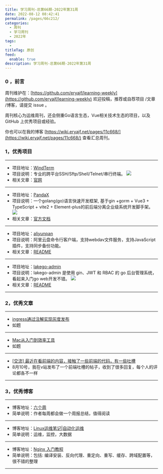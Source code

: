```yaml
---
title: 学习周刊-总第66期-2022年第31周
date: 2022-08-12 08:42:41
permalink: /pages/66c212/
categories:
  - 周刊
  - 学习周刊
  - 2022年
tags:
  -
titleTag: 原创
feed:
  enable: true
description: 学习周刊-总第66期-2022年第31周
---
```




### 0 ，前言

周刊维护在：[https://github.com/eryajf/learning-weekly](https://github.com/eryajf/learning-weekly) 欢迎投稿，推荐或自荐项目 /文章 /博客，请提交 issue 。

周刊核心为运维周刊，还会侧重Go语言生态，Vue相关技术生态的项目，以及 GitHub 上优秀项目或经验。

你也可以在我的博客 [https://wiki.eryajf.net/pages/11c668/](https://wiki.eryajf.net/pages/11c668/) 查看汇总周刊。

### 1，优秀项目


---

- 项目地址：[WindTerm](https://github.com/kingToolbox/WindTerm)
- 项目说明：专业的跨平台SSH/Sftp/Shell/Telnet/串行终端。
  ![](http://t.eryajf.net/imgs/2022/07/755273381608161e.png)
- 相关文章：[官网](https://kingtoolbox.github.io/)

---

- 项目地址：[PandaX](https://github.com/XM-GO/PandaX)
- 项目说明：一个golang(go)语言快速开发框架, 基于gin +gorm + Vue3 + TypeScript + vite2 + Element-plus的前后端分离企业级系统开发脚手架。
  ![](http://t.eryajf.net/imgs/2022/07/82a70c45211d4d88.png)
- 相关文章：[官方文档](https://xm-go.gitee.io/pandax-docs/)

---

- 项目地址：[aliyunpan](https://github.com/tickstep/aliyunpan)
- 项目说明：阿里云盘命令行客户端，支持webdav文件服务，支持JavaScript插件，支持同步备份功能。
- 相关文章：[README](https://github.com/tickstep/aliyunpan#readme)

---

- 项目地址：[lakego-admin](https://github.com/deatil/lakego-admin)
- 项目说明：lakego-admin 是使用 gin、JWT 和 RBAC 的 go 后台管理系统，看起来入门go web开发不错。
  ![](http://t.eryajf.net/imgs/2022/08/46404ebfcd6dbd5e.png)
- 相关文章：[README](https://github.com/deatil/lakego-admin#readme)

---


### 2，优秀文章


---

- [ingress通过注解实现灰度发布](https://help.aliyun.com/document_detail/86533.html#section-gjm-dw6-hkn)
- 如题

---

- [Mac从入门到效率工具](https://foamzou.com/2020/05/24/mac-started-guide/)
- 如题

---

- [[交流] 最近在看前端的内容，接触了一些前端的代码，有一些吐槽](https://v2ex.com/t/871818?p=2)
- 8月10号，我在v站发布了一个前端吐槽的帖子，收到了很多回复，每个人的评论都各不一样

---


### 3，优秀博客


---

- 博客地址：[六个周](https://blog.liugezhou.online/)
- 简单说明：作者每周都会做一个周报总结，值得阅读

---

- 博客地址：[Linux运维笔记|自动化运维](https://blog.imdst.com/)
- 简单说明：运维，监控，大数据

---

- 博客地址：[Nginx 入门教程](https://xuexb.github.io/learn-nginx/)
- 简单说明：包括: 编译安装、反向代理、重定向、重写、缓存、跨域配置等，很不错的整理

---
